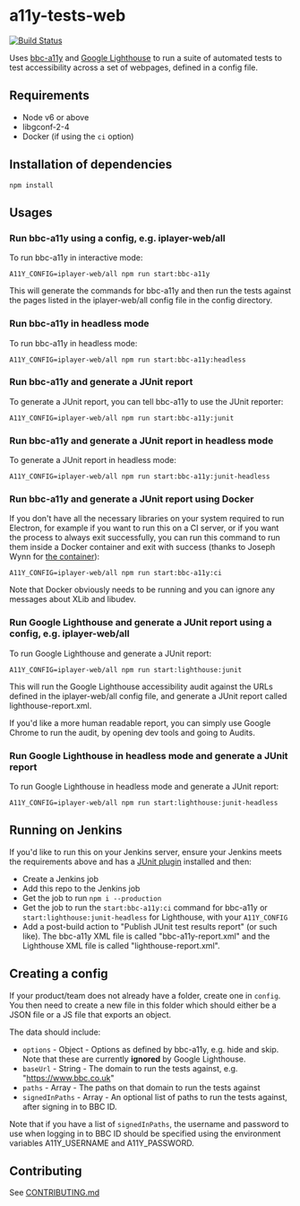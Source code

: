 # a11y-tests-web

[![Build Status](https://travis-ci.org/bbc/a11y-tests-web.svg)](https://travis-ci.org/bbc/a11y-tests-web)

Uses [bbc-a11y](https://github.com/bbc/bbc-a11y) and [Google Lighthouse](https://developers.google.com/web/tools/lighthouse/) to run a suite of automated tests to test accessibility across a set of webpages, defined in a config file.

## Requirements
- Node v6 or above
- libgconf-2-4
- Docker (if using the `ci` option)

## Installation of dependencies

```
npm install
```

## Usages

### Run bbc-a11y using a config, e.g. iplayer-web/all

To run bbc-a11y in interactive mode:

```
A11Y_CONFIG=iplayer-web/all npm run start:bbc-a11y
```

This will generate the commands for bbc-a11y and then run the tests against the pages listed in the iplayer-web/all config file in the config directory.

### Run bbc-a11y in headless mode

To run bbc-a11y in headless mode:

```
A11Y_CONFIG=iplayer-web/all npm run start:bbc-a11y:headless
```

### Run bbc-a11y and generate a JUnit report

To generate a JUnit report, you can tell bbc-a11y to use the JUnit reporter:

```
A11Y_CONFIG=iplayer-web/all npm run start:bbc-a11y:junit
```

### Run bbc-a11y and generate a JUnit report in headless mode

To generate a JUnit report in headless mode:

```
A11Y_CONFIG=iplayer-web/all npm run start:bbc-a11y:junit-headless
```

### Run bbc-a11y and generate a JUnit report using Docker

If you don't have all the necessary libraries on your system required to run Electron, for example if you want to run this on a CI server, or if you want the process to always exit successfully, you can run this command to run them inside a Docker container and exit with success (thanks to Joseph Wynn for [the container](https://hub.docker.com/r/wildlyinaccurate/bbc-a11y-docker/)):

```
A11Y_CONFIG=iplayer-web/all npm run start:bbc-a11y:ci
```

Note that Docker obviously needs to be running and you can ignore any messages about XLib and libudev.

### Run Google Lighthouse and generate a JUnit report using a config, e.g. iplayer-web/all

To run Google Lighthouse and generate a JUnit report:

```
A11Y_CONFIG=iplayer-web/all npm run start:lighthouse:junit
```

This will run the Google Lighthouse accessibility audit against the URLs defined in the iplayer-web/all config file, and generate a JUnit report called lighthouse-report.xml.

If you'd like a more human readable report, you can simply use Google Chrome to run the audit, by opening dev tools and going to Audits.

### Run Google Lighthouse in headless mode and generate a JUnit report

To run Google Lighthouse in headless mode and generate a JUnit report:

```
A11Y_CONFIG=iplayer-web/all npm run start:lighthouse:junit-headless
```

## Running on Jenkins

If you'd like to run this on your Jenkins server, ensure your Jenkins meets the requirements above and has a [JUnit plugin](https://plugins.jenkins.io/junit) installed and then:
- Create a Jenkins job
- Add this repo to the Jenkins job
- Get the job to run `npm i --production`
- Get the job to run the `start:bbc-a11y:ci` command for bbc-a11y or `start:lighthouse:junit-headless` for Lighthouse, with your `A11Y_CONFIG`
- Add a post-build action to "Publish JUnit test results report" (or such like). The bbc-a11y XML file is called "bbc-a11y-report.xml" and the Lighthouse XML file is called "lighthouse-report.xml".

## Creating a config

If your product/team does not already have a folder, create one in `config`.
You then need to create a new file in this folder which should either be a JSON file or a JS file that exports an object.

The data should include:
- `options` - Object - Options as defined by bbc-a11y, e.g. hide and skip. Note that these are currently **ignored** by Google Lighthouse.
- `baseUrl` - String - The domain to run the tests against, e.g. "https://www.bbc.co.uk"
- `paths` - Array - The paths on that domain to run the tests against
- `signedInPaths` - Array - An optional list of paths to run the tests against, after signing in to BBC ID.

Note that if you have a list of `signedInPaths`, the username and password to use when logging in to BBC ID should be specified using the environment variables A11Y_USERNAME and A11Y_PASSWORD.

## Contributing
See [CONTRIBUTING.md](https://github.com/bbc/a11y-tests-web/blob/master/CONTRIBUTING.md)
